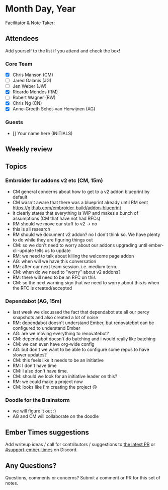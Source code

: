 # Month Day, Year

Facilitator & Note Taker:

## Attendees

Add yourself to the list if you attend and check the box!

### Core Team

- [x] Chris Manson (CM)
- [ ] Jared Galanis (JG)
- [ ] Jen Weber (JW)
- [x] Ricardo Mendes (RM)
- [ ] Robert Wagner (RW)
- [x] Chris Ng (CN)
- [x] Anne-Greeth Schot-van Herwijnen (AG)

### Guests

- [] Your name here (INITIALS)

## Weekly review

## Topics

<!-- If you would like to add a topic to the agenda please add a suggestion to the PR using the following format: -->
<!-- ### Your topic (INITIALS, expected duration in minutes) -->

### Embroider for addons v2 etc (CM, 15m)

- CM general concerns about how to get to a v2 addon blueprint by default
- CM wasn't aware that there was a blueprint already until RM sent https://github.com/embroider-build/addon-blueprint
- it clearly states that everything is WIP and makes a bunch of assumptions (CM that have not had RFCs)
- RM should we move our stuff to v2 -> no
- this is all research
- RM should we document v2 addon? no I don't think so. We have plenty to do while they are figuring things out
- CM: so we don't need to worry about our addons upgrading until ember-cli-update tells us to update
- RM: we need to talk about killing the welcome page addon
- AG: when will we have this conversation
- RM: after our next team session. i.e. medium term.
- CM: when do we need to "worry" about v2 addons?
- RM: there will need to be an RFC on this
- CM: so the next warning sign that we need to worry about this is when the RFC is created/accepted


### Dependabot (AG, 15m)

- last week we discussed the fact that dependabot ate all our percy snapshots and also created a lot of noise
- RM: dependabot doesn't understand Ember, but renovatebot can be configured to understand Ember
- AG: are we moving everything to renovatebot?
- CM: dependabot doesn't do batching and i would really like batching
- CM: we can even have org-wide config
- AG: but don't we want to be able to configure some repos to have slower updates?
- CM: this feels like it needs to be an initiative
- RM: I don't have time
- CM: I also don't have time.
- CM: should we look for an initiative leader on this?
- RM: we could make a project now
- CM: looks like I'm creating the project 🙃

### Doodle for the Brainstorm

- we will figure it out :)
- AG and CM will collaborate on the doodle

## Ember Times suggestions

Add writeup ideas / call for contributors / suggestions to [the latest PR](https://github.com/ember-learn/ember-blog/pulls?q=is%3Aopen+is%3Apr+label%3A%22%F0%9F%97%9E+embertimes%22%20or%20#support-ember-times) or [#support-ember-times](https://discordapp.com/channels/480462759797063690/485450546887786506) on Discord.

## Any Questions?

Questions, comments or concerns? Submit a comment or PR for this set of notes.
